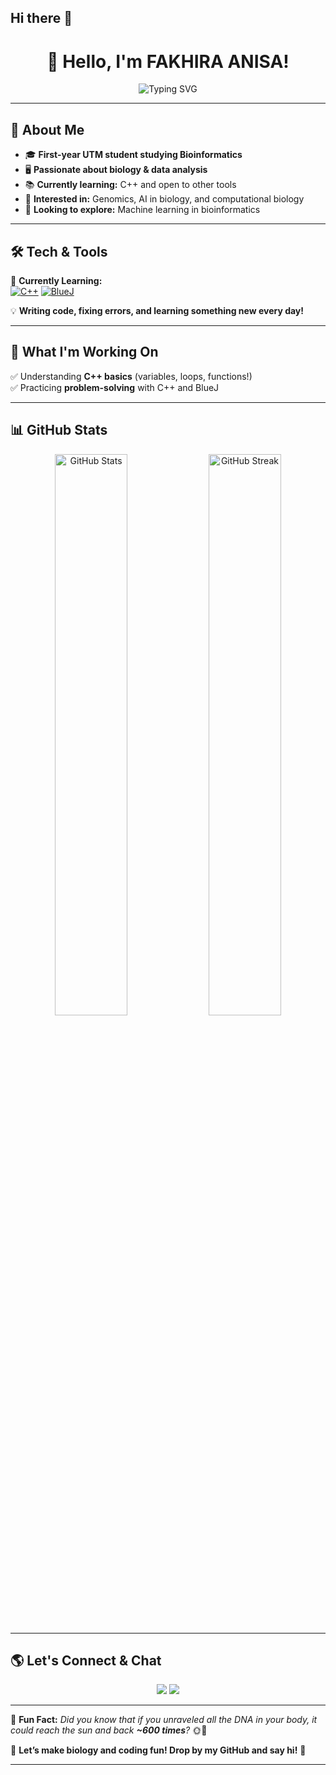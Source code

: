 ## Hi there 🎉
<h1 align="center">👋 Hello, I'm FAKHIRA ANISA!</h1>

<p align="center">
  <img src="https://readme-typing-svg.herokuapp.com?font=Montserrat&size=22&color=00A86B&center=true&vCenter=true&lines=Bioinformatics+Student;Data+Science+Enthusiast;Still+Learning;" alt="Typing SVG">
</p>

---

## 🧬 About Me  
- 🎓 **First-year UTM student studying Bioinformatics**  
- 🖥️ **Passionate about biology & data analysis**  
- 📚 **Currently learning:** C++ and open to other tools 
- 🧪 **Interested in:** Genomics, AI in biology, and computational biology  
- 🌱 **Looking to explore:** Machine learning in bioinformatics  

---

## 🛠️ Tech & Tools  

📌 **Currently Learning:**  
[![C++](https://img.shields.io/badge/C%2B%2B-00599C?style=for-the-badge&logo=c%2B%2B&logoColor=white)](https://isocpp.org/)  [![BlueJ](https://img.shields.io/badge/BlueJ-0033A0?style=for-the-badge&logo=BlueJ&logoColor=white)](https://www.bluej.org/)



💡 **Writing code, fixing errors, and learning something new every day!**  

---

## 🎯 What I'm Working On  
✅ Understanding **C++ basics** (variables, loops, functions!)  
✅ Practicing **problem-solving** with C++ and BlueJ 

---

## 📊 GitHub Stats  

<p align="center">
  <img src="https://github-readme-stats.vercel.app/api?username=khiraanisa&show_icons=true&theme=tokyonight" alt="GitHub Stats" width="48%">
  <img src="https://github-readme-streak-stats.herokuapp.com/?user=khiraanisa&theme=tokyonight" alt="GitHub Streak" width="48%">
</p>

---

## 🌎 Let's Connect & Chat  

<p align="center">
  <a href="https://www.linkedin.com/in/fakhira-anisa-184688350/"><img src="https://img.shields.io/badge/LinkedIn-0077B5?style=for-the-badge&logo=linkedin"></a>
  <a href="mailto:fakhiraanisa@graduate.utm.my"><img src="https://img.shields.io/badge/Email-red?style=for-the-badge&logo=gmail"></a>
</p>

---

💬 **Fun Fact:** _Did you know that if you unraveled all the DNA in your body, it could reach the sun and back **~600 times**?_ 🌞🧬  

🚀 **Let’s make biology and coding fun! Drop by my GitHub and say hi!** 🎉

---
 

